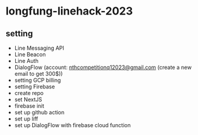 # longfung-linehack-2023

## setting

- Line Messaging API
- Line Beacon
- Line Auth
- DialogFlow (account: nthcompetitionq12023@gmail.com (create a new email to get 300$))
- setting GCP billing
- setting Firebase
- create repo
- set NextJS
- firebase init
- set up github action
- set up liff
- set up DialogFlow with firebase cloud function
